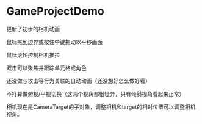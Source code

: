 # GameProjectDemo

更新了初步的相机动画

鼠标拖到边界或按住中键拖动以平移画面

鼠标滚轮控制相机推拉

双击可以聚焦并跟踪单元格或角色

还没做与攻击等行为关联的自动动画（还没想好怎么做好看）

不打算做俯视/平视切换（这两个视角都很怪异，只有倾斜视角看起来正常）

相机现在是CameraTarget的子对象，调整相机和target的相对位置可以调整相机视角。
